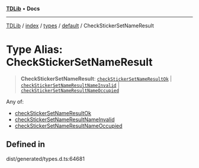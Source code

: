 [**TDLib**](../../../../../../README.md) • **Docs**

***

[TDLib](../../../../../../modules.md) / [index](../../../../../README.md) / [types](../../../README.md) / [default](../README.md) / CheckStickerSetNameResult

# Type Alias: CheckStickerSetNameResult

> **CheckStickerSetNameResult**: [`checkStickerSetNameResultOk`](checkStickerSetNameResultOk.md) \| [`checkStickerSetNameResultNameInvalid`](checkStickerSetNameResultNameInvalid.md) \| [`checkStickerSetNameResultNameOccupied`](checkStickerSetNameResultNameOccupied.md)

Any of:
- [checkStickerSetNameResultOk](checkStickerSetNameResultOk.md)
- [checkStickerSetNameResultNameInvalid](checkStickerSetNameResultNameInvalid.md)
- [checkStickerSetNameResultNameOccupied](checkStickerSetNameResultNameOccupied.md)

## Defined in

dist/generated/types.d.ts:64681
